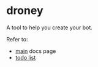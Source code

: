 
# droney

A tool to help you create your bot.

Refer to:
- [main](docs/main.md) docs page
- [todo list](docs/todo.md)

